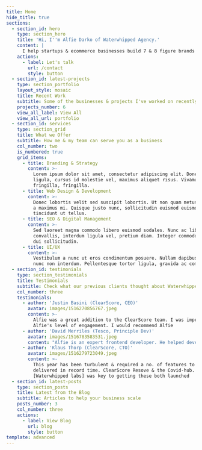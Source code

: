 ```yaml
---
title: Home
hide_title: true
sections:
  - section_id: hero
    type: section_hero
    title: 'Hi, I''m Alfie Darko of Waterwhipped Agency.'
    content: |
      I help startups & ecommerce businesses build 7 & 8 figure brands
    actions:
      - label: Let's talk
        url: /contact
        style: button
  - section_id: latest-projects
    type: section_portfolio
    layout_style: mosaic
    title: Recent Work
    subtitle: Some of the businesses & projects I've worked on recently
    projects_number: 6
    view_all_label: View All
    view_all_url: portfolio
  - section_id: services
    type: section_grid
    title: What we Offer
    subtitle: How me & my team can serve you as a business
    col_number: two
    is_numbered: true
    grid_items:
      - title: Branding & Strategy
        content: >-
          Lorem ipsum dolor sit amet, consectetur adipiscing elit. Donec nisl
          ligula, cursus id molestie vel, maximus aliquet risus. Vivamus in nibh
          fringilla, fringilla.
      - title: Web Design & Development
        content: >-
          Donec lobortis velit sed suscipit lobortis. Ut non quam metus. Nullam
          a maximus mi. Quisque justo nunc, sollicitudin euismod euismod at,
          tincidunt ut tellus.
      - title: SEO & Digital Management
        content: >-
          Sed laoreet magna commodo libero euismod sodales. Nunc ac libero
          convallis, interdum ligula vel, pretium diam. Integer commodo sem at
          dui sollicitudin.
      - title: UI/UX
        content: >-
          Vestibulum a nunc ut eros condimentum posuere. Nullam dapibus quis
          nunc non interdum. Pellentesque tortor ligula, gravida ac commodo eu.
  - section_id: testimonials
    type: section_testimonials
    title: Testimonials
    subtitle: Check what our previous clients thought about Waterwhipped Labs
    col_number: three
    testimonials:
      - author: 'Justin Basini (ClearScore, CEO)'
        avatar: images/1516270856767.jpeg
        content: >-
          Alfie was a great addition to the ClearScore team. I was impressed by
          Alfie's level of engagement. I would recommend Alfie
      - author: 'David Merriles (Tesco, Principle Dev)'
        avatar: images/1516783583531.jpeg
        content: "Alfie is an expert frontend developer. He helped develop and maintain the Tesco Grocery website, always coaxing the best from us.\_I recommend Alfie to any prospective client."
      - author: 'Klaus Thorp (ClearScore, CTO)'
        avatar: images/1516279723049.jpeg
        content: >-
          This year has been turbulent & required a no. of features to be
          delivered in record time. ClearScore Resove & the Covid-hub. Alfie
          [Waterwhipped labs] was key to getting these both launched
  - section_id: latest-posts
    type: section_posts
    title: Latest from the Blog
    subtitle: Articles to help your business scale
    posts_number: 3
    col_number: three
    actions:
      - label: View Blog
        url: blog
        style: button
template: advanced
---
```

